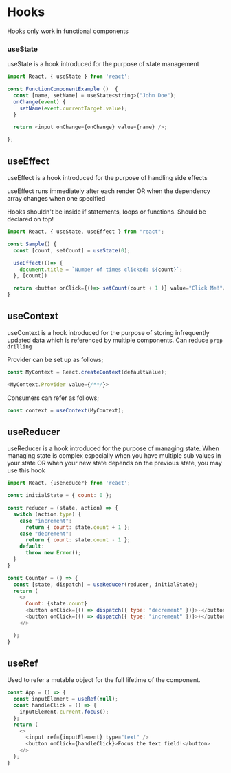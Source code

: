 # Hooks

Hooks only work in functional components

### useState

useState is a hook introduced for the purpose of state management

```js
import React, { useState } from 'react';

const FunctionComponentExample ()  {
  const [name, setName] = useState<string>("John Doe");
  onChange(event) {
    setName(event.currentTarget.value);
  }

  return <input onChange={onChange} value={name} />;

};
```

## useEffect

useEffect is a hook introduced for the purpose of handling side effects

useEffect runs immediately after each render OR when the dependency array changes when one specified

Hooks shouldn't be inside if statements, loops or functions. Should be declared on top!

```js
import React, { useState, useEffect } from "react";

const Sample() {
  const [count, setCount] = useState(0);

  useEffect(()=> {
    document.title = `Number of times clicked: ${count}`;
  }, [count])

  return <button onClick={()=> setCount(count + 1 )} value="Click Me!"/>
}

```

## useContext

useContext is a hook introduced for the purpose of storing infrequently updated data which is referenced by multiple components. Can reduce `prop drilling`

Provider can be set up as follows;

```js
const MyContext = React.createContext(defaultValue);

<MyContext.Provider value={/**/}>

```

Consumers can refer as follows;

```js
const context = useContext(MyContext);
```

## useReducer

useReducer is a hook introduced for the purpose of managing state. When managing state is complex especially when you have multiple sub values in your state OR when your new state depends on the previous state, you may use this hook

```js
import React, {useReducer} from 'react';

const initialState = { count: 0 };

const reducer = (state, action) => {
  switch (action.type) {
    case "increment":
      return { count: state.count + 1 };
    case "decrement":
      return { count: state.count - 1 };
    default:
      throw new Error();
  }
}

const Counter = () => {
  const [state, dispatch] = useReducer(reducer, initialState);
  return (
    <>
      Count: {state.count}
      <button onClick={() => dispatch({ type: "decrement" })}>-</button>
      <button onClick={() => dispatch({ type: "increment" })}>+</button>
    </>

  );
}
```

## useRef

Used to refer a mutable object for the full lifetime of the component. 

```js
const App = () => {
  const inputElement = useRef(null);
  const handleClick = () => {    
    inputElement.current.focus();
  };
  return (
    <>
      <input ref={inputElement} type="text" />
      <button onClick={handleClick}>Focus the text field!</button>
    </>
  );
}
```
